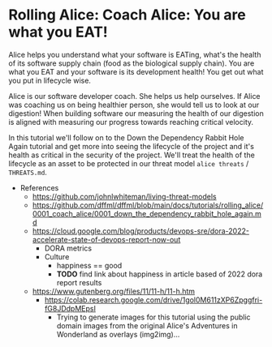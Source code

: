 # Rolling Alice: Coach Alice: You are what you EAT!

Alice helps you understand what your software is EATing, what's
the health of its software supply chain (food as the biological supply
chain). You are what you EAT and your software is its development health!
You get out what you put in lifecycle wise.

Alice is our software developer coach. She helps us help ourselves.
If Alice was coaching us on being healthier person, she would tell
us to look at our digestion! When building software our measuring the
health of our digestion is aligned with measuring our progress towards
reaching critical velocity.

In this tutorial we'll follow on to the Down the Dependency Rabbit Hole
Again tutorial and get more into seeing the lifecycle of the project
and it's health as critical in the security of the project. We'll
treat the health of the lifecycle as an asset to be protected in our
threat model `alice threats` / `THREATS.md`.

- References
  - https://github.com/johnlwhiteman/living-threat-models
  - https://github.com/dffml/dffml/blob/main/docs/tutorials/rolling_alice/0001_coach_alice/0001_down_the_dependency_rabbit_hole_again.md
  - https://cloud.google.com/blog/products/devops-sre/dora-2022-accelerate-state-of-devops-report-now-out
    - DORA metrics
    - Culture
      - happiness == good
      - **TODO** find link about happiness in article based of 2022 dora report results
  - https://www.gutenberg.org/files/11/11-h/11-h.htm
    - https://colab.research.google.com/drive/1gol0M611zXP6Zpggfri-fG8JDdpMEpsI
      - Trying to generate images for this tutorial using the public domain images from the original Alice's Adventures in Wonderland as overlays (img2img)...